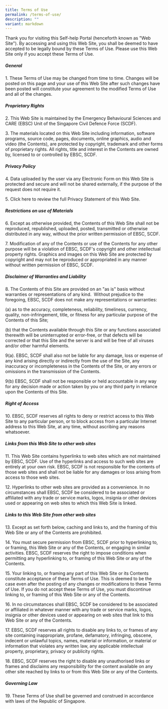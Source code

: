 ```yaml
---
title: Terms of Use
permalink: /terms-of-use/
description: ""
variant: markdown
---
```

Thank you for visiting this Self-help Portal (henceforth known as "Web Site"). By accessing and using this Web Site, you shall be deemed to have accepted to be legally bound by these Terms of Use. Please use this Web Site only if you accept these Terms of Use.

##### General

1\. These Terms of Use may be changed from time to time. Changes will be posted on this page and your use of this Web Site after such changes have been posted will constitute your agreement to the modified Terms of Use and all of the changes.

##### Proprietary Rights

2\. This Web Site is maintained by the Emergency Behavioural Sciences and CARE (EBSC) Unit of the Singapore Civil Defence Force (SCDF).

3\. The materials located on this Web Site including information, software programs, source code, pages, documents, online graphics, audio and video (the Contents), are protected by copyright, trademark and other forms of proprietary rights. All rights, title and interest in the Contents are owned by, licensed to or controlled by EBSC, SCDF.

##### Privacy Policy

4\. Data uploaded by the user via any Electronic Form on this Web Site is protected and secure and will not be shared externally, if the purpose of the request does not require it.

5\. Click here to review the full Privacy Statement of this Web Site.

##### Restrictions on use of Materials

6\. Except as otherwise provided, the Contents of this Web Site shall not be reproduced, republished, uploaded, posted, transmitted or otherwise distributed in any way, without the prior written permission of EBSC, SCDF.

7\. Modification of any of the Contents or use of the Contents for any other purpose will be a violation of EBSC, SCDF's copyright and other intellectual property rights. Graphics and images on this Web Site are protected by copyright and may not be reproduced or appropriated in any manner without written permission of EBSC, SCDF.

##### Disclaimer of Warranties and Liability

8\. The Contents of this Site are provided on an "as is" basis without warranties or representations of any kind.  Without prejudice to the foregoing, EBSC, SCDF does not make any representations or warranties:

(a) as to the accuracy, completeness, reliability, timeliness, currency, quality, non-infringement, title, or fitness for any particular purpose of the Contents of this Site;

(b) that the Contents available through this Site or any functions associated therewith will be uninterrupted or error-free, or that defects will be corrected or that this Site and the server is and will be free of all viruses and/or other harmful elements.

9(a). EBSC, SCDF shall also not be liable for any damage, loss or expense of any kind arising directly or indirectly from the use of the Site, any inaccuracy or incompleteness in the Contents of the Site, or any errors or omissions in the transmission of the Contents.

9(b) EBSC, SCDF shall not be responsible or held accountable in any way for any decision made or action taken by you or any third party in reliance upon the Contents of this Site.

##### Right of Access

10\. EBSC, SCDF reserves all rights to deny or restrict access to this Web Site to any particular person, or to block access from a particular Internet address to this Web Site, at any time, without ascribing any reasons whatsoever.

##### Links from this Web Site to other web sites

11\. This Web Site contains hyperlinks to web sites which are not maintained by EBSC, SCDF. Use of the hyperlinks and access to such web sites are entirely at your own risk. EBSC, SCDF is not responsible for the contents of those web sites and shall not be liable for any damages or loss arising from access to those web sites.

12. Hyperlinks to other web sites are provided as a convenience. In no circumstances shall EBSC, SCDF be considered to be associated or affiliated with any trade or service marks, logos, insignia or other devices used or appearing on web sites to which this Web Site is linked.

##### Links to this Web Site from other web sites

13\. Except as set forth below, caching and links to, and the framing of this Web Site or any of the Contents are prohibited.

14\. You must secure permission from EBSC, SCDF prior to hyperlinking to, or framing, this Web Site or any of the Contents, or engaging in similar activities. EBSC, SCDF reserves the right to impose conditions when permitting any hyperlinking to, or framing of this Web Site or any of the Contents.

15\. Your linking to, or framing any part of this Web Site or its Contents constitute acceptance of these Terms of Use. This is deemed to be the case even after the posting of any changes or modifications to these Terms of Use. If you do not accept these Terms of Use, you must discontinue linking to, or framing of this Web Site or any of the Contents.

16\. In no circumstances shall EBSC, SCDF be considered to be associated or affiliated in whatever manner with any trade or service marks, logos, insignia or other devices used or appearing on web sites that link to this Web Site or any of the Contents.

17\. EBSC, SCDF reserves all rights to disable any links to, or frames of any site containing inappropriate, profane, defamatory, infringing, obscene, indecent or unlawful topics, names, material or information, or material or information that violates any written law, any applicable intellectual property, proprietary, privacy or publicity rights.

18\. EBSC, SCDF reserves the right to disable any unauthorised links or frames and disclaims any responsibility for the content available on any other site reached by links to or from this Web Site or any of the Contents.

##### Governing Law

19\. These Terms of Use shall be governed and construed in accordance with laws of the Republic of Singapore.